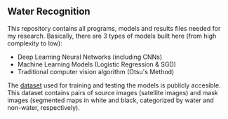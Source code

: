 ## Water Recognition
This repository contains all programs, models and results files needed for my research.
Basically, there are 3 types of models built here (from high complexity to low):
 - Deep Learning Neural Networks (including CNNs)
 - Machine Learning Models (Logistic Regression & SGD)
 - Traditional computer vision algorithm (Otsu's Method)
 
The [dataset](https://www.kaggle.com/franciscoescobar/satellite-images-of-water-bodies) used for training and testing the models is publicly accesible. This dataset contains pairs of source images (satellite images) and mask images (segmented maps in white and black, categorized by water and non-water, respectively).
